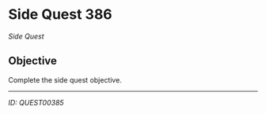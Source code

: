 # Side Quest 386

*Side Quest*

## Objective
Complete the side quest objective.

---
*ID: QUEST00385*